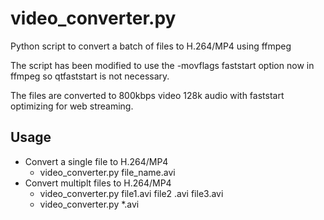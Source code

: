 video_converter.py
===============

Python script to convert a batch of files to H.264/MP4 using ffmpeg

The script has been modified to use the -movflags faststart option now in ffmpeg so qtfaststart is not necessary.

The files are converted to 800kbps video 128k audio with faststart optimizing for web streaming.

Usage
-----
* Convert a single file to H.264/MP4
  * video_converter.py file_name.avi
* Convert multiplt files to H.264/MP4
  * video_converter.py file1.avi file2 .avi file3.avi
  * video_converter.py *.avi
